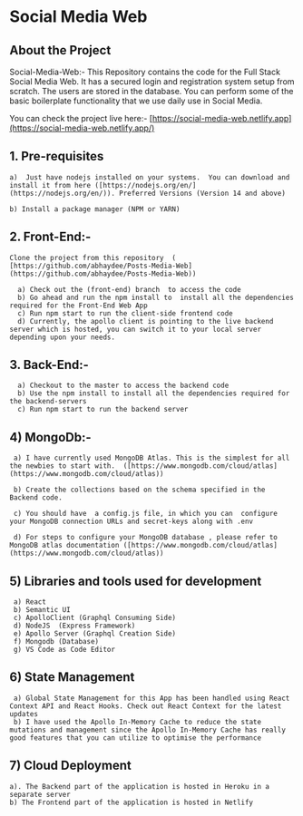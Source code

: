 # Social Media Web

## About the Project

Social-Media-Web:- This Repository contains the code for the Full Stack Social Media Web. It has a secured login and registration system setup from scratch. The users are stored in the database. You can perform some of the basic boilerplate functionality that we use daily use in Social Media.

You can check the project live here:- [https://social-media-web.netlify.app](https://social-media-web.netlify.app/)

## 1. Pre-requisites

    a)  Just have nodejs installed on your systems.  You can download and install it from here ([https://nodejs.org/en/](https://nodejs.org/en/)). Preferred Versions (Version 14 and above)

    b) Install a package manager (NPM or YARN)

## 2. Front-End:-

    Clone the project from this repository  ( [https://github.com/abhaydee/Posts-Media-Web](https://github.com/abhaydee/Posts-Media-Web))

      a) Check out the (front-end) branch  to access the code
      b) Go ahead and run the npm install to  install all the dependencies required for the Front-End Web App
      c) Run npm start to run the client-side frontend code
      d) Currently, the apollo client is pointing to the live backend server which is hosted, you can switch it to your local server depending upon your needs.

## 3. Back-End:-

      a) Checkout to the master to access the backend code
      b) Use the npm install to install all the dependencies required for the backend-servers
      c) Run npm start to run the backend server

## 4) MongoDb:-

     a) I have currently used MongoDB Atlas. This is the simplest for all the newbies to start with.  ([https://www.mongodb.com/cloud/atlas](https://www.mongodb.com/cloud/atlas))

     b) Create the collections based on the schema specified in the Backend code.

     c) You should have  a config.js file, in which you can  configure your MongoDB connection URLs and secret-keys along with .env

     d) For steps to configure your MongoDB database , please refer to MongoDB atlas documentation ([https://www.mongodb.com/cloud/atlas](https://www.mongodb.com/cloud/atlas))

## 5) Libraries and tools used for development

     a) React
     b) Semantic UI
     c) ApolloClient (Graphql Consuming Side)
     d) NodeJS  (Express Framework)
     e) Apollo Server (Graphql Creation Side)
     f) Mongodb (Database)
     g) VS Code as Code Editor

## 6) State Management

     a) Global State Management for this App has been handled using React Context API and React Hooks. Check out React Context for the latest updates
     b) I have used the Apollo In-Memory Cache to reduce the state mutations and management since the Apollo In-Memory Cache has really good features that you can utilize to optimise the performance

## 7) Cloud Deployment

    a). The Backend part of the application is hosted in Heroku in a separate server
    b) The Frontend part of the application is hosted in Netlify
